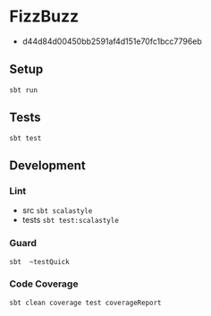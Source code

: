 # FizzBuzz
* d44d84d00450bb2591af4d151e70fc1bcc7796eb

## Setup
`sbt run`

## Tests
`sbt test`

## Development

### Lint
* src
`sbt scalastyle`
* tests
`sbt test:scalastyle`

### Guard
`sbt  ~testQuick`

### Code Coverage
`sbt clean coverage test coverageReport`
